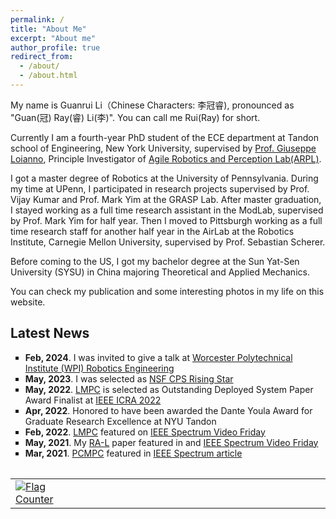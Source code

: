 ```yaml
---
permalink: /
title: "About Me"
excerpt: "About me"
author_profile: true
redirect_from: 
  - /about/
  - /about.html
---
```


My name is Guanrui Li（Chinese Characters: 李冠睿), pronounced as "Guan(冠) Ray(睿) Li(李)". You can call me Rui(Ray) for short. 

Currently I am a fourth-year PhD student of the ECE department at Tandon school of Engineering, New York University, supervised by [Prof. Giuseppe Loianno](https://engineering.nyu.edu/faculty/giuseppe-loianno), Principle Investigator of [Agile Robotics and Perception Lab(ARPL)](https://wp.nyu.edu/arpl/). 

I got a master degree of Robotics at the University of Pennsylvania. During my time at UPenn, I participated in research projects supervised by Prof. Vijay Kumar and Prof. Mark Yim at the GRASP Lab. After master graduation, I stayed working as a full time research assistant in the ModLab, supervised by Prof. Mark Yim for half year. Then I moved to Pittsburgh working as a full time research staff for another half year in the AirLab at the Robotics Institute, Carnegie Mellon University, supervised by Prof. Sebastian Scherer.

Before coming to the US, I got my bachelor degree at the Sun Yat-Sen University (SYSU) in China majoring Theoretical and Applied Mechanics.

You can check my publication and some interesting photos in my life on this website. 

## Latest News

<p class="aboutme">
<ul style="list-style-type:square">
  <li><b>Feb, 2024</b>. I was invited to give a talk at <a href="https://www.wpi.edu/news/calendar/events/robotics-engineering-colloquium-series-dr-guanrui-li">Worcester Polytechnical Institute (WPI) Robotics Engineering</a></li>
  <li><b>May, 2023</b>. I was selected as <a href="https://risingstars.linklab.virginia.edu/2023/participants/guanrui-li.html">NSF CPS Rising Star</a> </li>
  <li><b>May, 2022</b>. <a href="https://arxiv.org/pdf/2202.07716.pdf">LMPC</a> is selected as Outstanding Deployed System Paper Award Finalist at <a href="https://www.icra2022.org/program/awards">IEEE ICRA 2022</a> </li>
  <li><b>Apr, 2022</b>. Honored to have been awarded the Dante Youla Award for Graduate Research Excellence at NYU Tandon</li>
    <li><b>Feb, 2022</b>. <a href="https://arxiv.org/pdf/2202.07716.pdf">LMPC</a> featured on <a href="https://spectrum.ieee.org/video-friday-robotics-after-hours">IEEE Spectrum Video Friday</a> </li>
  <li><b>May, 2021</b>. My <a href="https://arxiv.org/abs/2306.05111">RA-L</a> paper featured in and <a href="https://spectrum.ieee.org/video-friday-digger-finger">IEEE Spectrum Video Friday</a> </li>
    <li><b>Mar, 2021</b>. <a href="https://arxiv.org/abs/2107.10888">PCMPC</a> featured in <a href="https://spectrum.ieee.org/lowcost-drones-get-precise-control-over-suspended-loads">IEEE Spectrum article</a> </li>

</ul>
</p>

<table style="width:100%;max-width:800px;border:0px;margin-right:auto;margin-left:auto;">
<table table="" width="100%" align="center" border="0" cellspacing="0" cellpadding="20"><tbody>
 </tbody><tbody>
   <tr><td width="20%">
   <a href="https://info.flagcounter.com/h5Cf"><img src="https://s11.flagcounter.com/count2/h5Cf/bg_FFFFFF/txt_000000/border_1237CC/columns_1/maxflags_10/viewers_0/labels_0/pageviews_0/flags_0/percent_0/" alt="Flag Counter" border="0"></a>
   <!--img src="images/coprtrsp2021ral.jpg" width="200"-->
   </td>
    
   <td style="padding:20px;width:75%;vertical-align:middle">
   <script type="text/javascript" id="clustrmaps" src="//cdn.clustrmaps.com/map_v2.js?d=AAewvLxwZerOf7MJjxWQmLqbpCjz3Fq85VqETfASmPg&cl=ffffff&w=a"></script>

   <!--papertitle>Cooperative Transportation of Cable Suspended Payloads with MAVs using Monocular Vision and Inertial Sensing</papertitle>
      <br>
      <a href="https://www.guan-rui.com">Guanrui Li</a>, 
      <strong>Rundong Ge</strong>, 
      <a href="https://engineering.nyu.edu/faculty/giuseppe-loianno">Giuseppe Loianno</a>
      <br>
      <em>IEEE Robotics and Automation Letters (<strong>RA-L</strong>) and <strong>ICRA 2021</strong></em>(Submitted)<br-->
   </td>
  </tr>

 </tbody>
</table>


